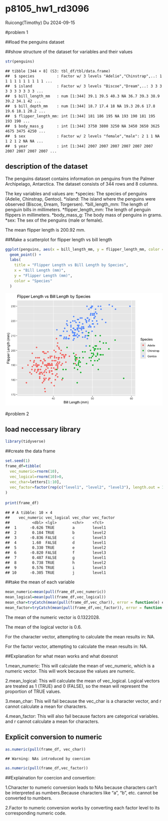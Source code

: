 p8105_hw1_rd3096
================
Ruicong(Timothy) Du
2024-09-15

\#problem 1

\##load the penguins dataset

\##show structure of the dataset for variables and their values

``` r
str(penguins)
```

    ## tibble [344 × 8] (S3: tbl_df/tbl/data.frame)
    ##  $ species          : Factor w/ 3 levels "Adelie","Chinstrap",..: 1 1 1 1 1 1 1 1 1 1 ...
    ##  $ island           : Factor w/ 3 levels "Biscoe","Dream",..: 3 3 3 3 3 3 3 3 3 3 ...
    ##  $ bill_length_mm   : num [1:344] 39.1 39.5 40.3 NA 36.7 39.3 38.9 39.2 34.1 42 ...
    ##  $ bill_depth_mm    : num [1:344] 18.7 17.4 18 NA 19.3 20.6 17.8 19.6 18.1 20.2 ...
    ##  $ flipper_length_mm: int [1:344] 181 186 195 NA 193 190 181 195 193 190 ...
    ##  $ body_mass_g      : int [1:344] 3750 3800 3250 NA 3450 3650 3625 4675 3475 4250 ...
    ##  $ sex              : Factor w/ 2 levels "female","male": 2 1 1 NA 1 2 1 2 NA NA ...
    ##  $ year             : int [1:344] 2007 2007 2007 2007 2007 2007 2007 2007 2007 2007 ...

## description of the dataset

The penguins dataset contains information on penguins from the Palmer
Archipelago, Antarctica. The dataset consists of 344 rows and 8 columns.

The key variables and values are: *species: The species of penguins
(Adelie, Chinstrap, Gentoo). *island: The island where the penguins were
observed (Biscoe, Dream, Torgersen). *bill_length_mm: The length of
penguin bills in millimeters. *flipper_length_mm: The length of penguin
flippers in millimeters. *body_mass_g: The body mass of penguins in
grams. *sex: The sex of the penguins (male or female).

The mean flipper length is 200.92 mm.

\##Make a scatterplot for flipper length vs bill length

``` r
ggplot(penguins, aes(x = bill_length_mm, y = flipper_length_mm, color = species)) +
  geom_point() +
  labs(
    title = "Flipper Length vs Bill Length by Species",
    x = "Bill Length (mm)",
    y = "Flipper Length (mm)",
    color = "Species"
  ) 
```

![](p8105_hw1_rd3096_files/figure-gfm/scatterplot-1.png)<!-- -->

\#problem 2

## load neccessary library

``` r
library(tidyverse)
```

\##create the data frame

``` r
set.seed(1)
frame_df=tibble(
  vec_numeric=rnorm(10),
  vec_logical=rnorm(10)>0,
  vec_char=letters[1:10],
  vec_factor=factor(rep(c("level1", "level2", "level3"), length.out = 10))
)

print(frame_df)
```

    ## # A tibble: 10 × 4
    ##    vec_numeric vec_logical vec_char vec_factor
    ##          <dbl> <lgl>       <chr>    <fct>     
    ##  1      -0.626 TRUE        a        level1    
    ##  2       0.184 TRUE        b        level2    
    ##  3      -0.836 FALSE       c        level3    
    ##  4       1.60  FALSE       d        level1    
    ##  5       0.330 TRUE        e        level2    
    ##  6      -0.820 FALSE       f        level3    
    ##  7       0.487 FALSE       g        level1    
    ##  8       0.738 TRUE        h        level2    
    ##  9       0.576 TRUE        i        level3    
    ## 10      -0.305 TRUE        j        level1

\##take the mean of each variable

``` r
mean_numeric=mean(pull(frame_df,vec_numeric))
mean_logical=mean(pull(frame_df,vec_logical))
mean_char=tryCatch(mean(pull(frame_df,vec_char)), error = function(e) e)
mean_factor=tryCatch(mean(pull(frame_df,vec_factor)), error = function(e) e)
```

The mean of the numeric vector is 0.1322028.

The mean of the logical vector is 0.6.

For the character vector, attempting to calculate the mean results in:
NA.

For the factor vector, attempting to calculate the mean results in: NA.

\##Explanation for what mean works and what doesnot

1.mean_numeric: This will calculate the mean of vec_numeric, which is a
numeric vector. This will work because the values are numeric.

2.mean_logical: This will calculate the mean of vec_logical. Logical
vectors are treated as 1 (TRUE) and 0 (FALSE), so the mean will
represent the proportion of TRUE values.

3.mean_char: This will fail because the vec_char is a character vector,
and r cannot calculate a mean for characters.

4.mean_factor: This will also fail because factors are categorical
variables. and r cannot calculate a mean for characters.

## Explicit conversion to numeric

``` r
as.numeric(pull(frame_df, vec_char))
```

    ## Warning: NAs introduced by coercion

``` r
as.numeric(pull(frame_df,vec_factor))
```

\##Explaination for coercion and convertion:

1.Character to numeric conversion leads to NAs because characters can’t
be interpreted as numbers.Because characters like “a”, “b”, etc. cannot
be converted to numbers.

2.Factor to numeric conversion works by converting each factor level to
its corresponding numeric code.
